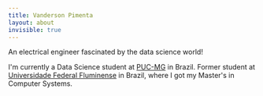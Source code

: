 ```yaml
---
title: Vanderson Pimenta
layout: about
invisible: true
---
```

An electrical engineer fascinated by the data science world!


I'm currently a Data Science student at [PUC-MG](https://www.pucminas.br) in Brazil.
Former student at [Universidade Federal Fluminense](http://www.uff.br) in Brazil, where I got my Master's in Computer Systems.